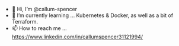 - 👋 Hi, I’m @callum-spencer
- 🌱 I’m currently learning ... Kubernetes & Docker, as well as a bit of Terraform. 
- 📫 How to reach me ... https://www.linkedin.com/in/callumspencer31121994/
